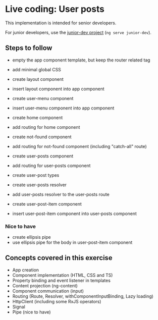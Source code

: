 # Live coding: User posts

This implementation is intended for senior developers.

For junior developers, use the [junior-dev project](./projects/junior-dev) (`ng serve junior-dev`).

## Steps to follow

- empty the app component template, but keep the router related tag

- add minimal global CSS

- create layout component
- insert layout component into app component

- create user-menu component
- insert user-menu component into app component

- create home component
- add routing for home component

- create not-found component
- add routing for not-found component (including "catch-all" route)

- create user-posts component
- add routing for user-posts component

- create user-post types
- create user-posts resolver
- add user-posts resolver to the user-posts route

- create user-post-item component
- insert user-post-item component into user-posts component

### Nice to have

- create ellipsis pipe
- use ellipsis pipe for the body in user-post-item component

## Concepts covered in this exercise

- App creation
- Component implementation (HTML, CSS and TS)
- Property binding and event listener in templates
- Content projection (ng-content)
- Component communication (input)
- Routing (Route, Resolver, withComponentInputBinding, Lazy loading)
- HttpClient (including some RxJS operators)
- Signal
- Pipe (nice to have)
